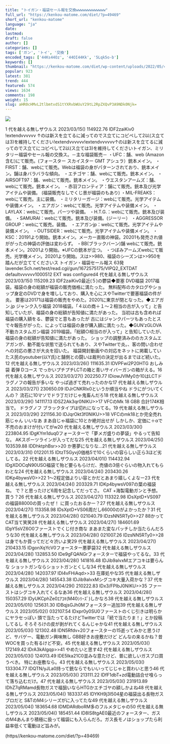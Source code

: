 ```yaml
---
title: "トイガン・福袋セール報を交換wwwwwwwwwwwww"
full_url: "https://kenkou-matome.com/diet/?p=49469"
short_url: "kenkou-matome"
language: "ja"
date: 
lastmod: 
draft: false
author: []
categories: []
tags: ['ガン', 'トイ', '交換']
encoded_tags: ['44Ks44Oz', '44OI44Kk', '5Lqk5o-b']
keywords: []
thumbnail: "https://kenkou-matome.com/diet/wp-content/uploads/2022/05/4001201_m.jpg"
popular: 923
latest: 381
trend: 444
featured: 574
views: 1634
comments: 198
weight: 15
slug: aHR0cHMvL2tlbmtvdS1tYXRvbWUuY29tL2RpZXQvP3A9NDk0Njk=
---
```


![](https://kenkou-matome.com/diet/wp-content/uploads/2022/05/4001201_m.jpg)

1 代を越える無しザウルス 2023/03/15() 114922.76 IDF2zaiKiv0 !extendvvvvvv ↑のは新スを立てるに減ってのでス立てにコピペして2以(ス立ては3)を維持してください!extendvvvvvv!extendvvvvvv↑のは新スを立てるに減ってのでス立てにコピペして2以(ス立ては3)を維持してくださいトイガン、ミリタリー福袋やセール報の交換ス。－主な福袋販売－ ・UFC：舗、web (Amazon 含む)にて販売。(フォースター スカイスター GMT アシュラ）銃本メイン。 ・FIRST：舗、webにて販売。Webは福袋の身がパターンされており、銃本メイン。舗は身バラバラな傾向。 ・エチゴヤ：舗、webにて販売。銃本メイン。 ・AIRSOFT97：舗、webにて販売。銃本メイン。 ・ウエスタンアームズ：舗、webにて販売。銃本メイン。 ・赤羽フロンティア：舗にて販売。銃本及び光学アイテムや装備。 (福袋販売なしでくじ景が福袋のもあり) ・MIL-FREAKS：webにて販売。主に装備。 ・ミリタリーガージ：webにて販売。光学アイテムや装備メイン。 ・エアガン：webにて販売。光学アイテムや装備メイン。 ・LAYLAX：webにて販売。パーツや装備。 ・H.T.G.：webにて販売。銃本及び装備。 ・SAMURAI：webにて販売。銃本及び装備。(ジーリー） ・AGGRESSOR GROUP：webにて販売。装備。 ・エアガンjp：webにて販売。光学アイテムや装備メイン。 ・OUTSIDER：webにて販売。光学アイテムや装備メイン。 ・KSC：20191より開始。銃本メイン。メーカー直販の神袋。20201も発売され値ががったの神袋の評価は変わらず。 ・BB(ブラックバーン)舗 webにて販売。銃本メイン。20201より開始。※UFCの銃本が立つ。 ・つぼみアームズwebにて販売。光学機メイン。20201より開始。スは>>980、福袋のシーズンは>>950を踏んだが立ててくださいス トイガン・福袋セール報ス 63発 lavender.5ch.net/test/read.cgi/gun/1672575175/VIPQ2_EXTDAT defaultvvvvvv1000512 EXT was configured4 代を越える無しザウルス 2023/03/15() 115209.23 IDF2zaiKiv0最近(５)の鬱袋◆要塞 DVD福袋 2017福袋。福袋の身の総額が福袋の販売価格に満たった。 無料配布のカタログやショップ身定のDVDで身を増ししており、購入を心にスやTwitterで要塞福袋の件が炎。 要塞は20171は福袋の販売をやめた。20201に東京が閉となった。◆エアガン.jp ジャンク入り福袋 2018福袋。「４以の商＋１～２相当の古が入って」と告知していたが、福袋の身の総額が告知値に満たがあった。 当初は古も含めれば福袋の購入額をる、鬱袋でと意もあったが 古にはジャンクパーツもあったとスで々報告ががった、によっては福袋の身が購入額に満たった。◆GUN’zGLOVA 不動カスタムガン福袋 2019福袋。「総額○相当のが入って」と告知していたが、福袋の身の総額が告知値に満たがあった。 ショップの調整済みののカスタムエアガンが、動不能な状態で送られてもあり、スやTwitterで炎。、客の問い合わせへの対応の悪さが大炎を招いた。 福袋開封動画やの対応をネットに掲載していたス民のyoutuber(以Y氏)と舗側との闘いは裁判の決定が出るまでほど続いた。12 代を越える無しザウルス 2023/03/26() 111635.31 IDVPFwi2P20HTG おしみ袋 着弾 Dコース でっかいプチプチLCTの箱と青いサイバーガンの箱がえる。16 代を越える無しザウルス 2023/03/27() 202250.77 IDiowJVlMy0か10はLCTドラグノフの報告が多いな やっぱ過ぎて売れったのかな17 代を越える無しザウルス 2023/03/27() 230650.09 IDJrCNKRIx0というか順当やね ドラにがついてくんの？ 流石に10マソでドラ丁だけじゃ鬼畜んだろ18 代を越える無しザウルス 2023/03/29() 141117.13 IDSZ2Ak3qr0NIKU>>17 VFCのMk 18 GBB 合計174K相当で。 ドラグノフ ブラックタイプは切れになってる。19 代を越える無しザウルス 2023/03/29() 221156.30 IDJqrOkt3f0NIKU>>18 VFCのmk18とか完全売れ筋じゃん いいなあ まあ自じゃ福袋に10とか絶対出せが しかしか、定価に＋αで不売のおまけが付いてがw20 代を越える無しザウルス 2023/03/30() 223804.95 IDgKYm1duq0フォースターで「夢メガ盛りの夢袋」やるって告知な。 AKスポーツラインが入ってだな25 代を越える無しザウルス 2023/04/25() 103539.88 IDDhktphBsr>>20 か悪夢になりな…21 代を越える無しザウルス 2023/03/31() 012201.15 IDtzT5Gyvj0価格5で10くらいの容らしい正ら3ほど劣してる。22 代を越える無しザウルス 2023/04/01() 114432.94 IDgXDOCqN90USO福袋て殆ど要らもらけだ、売値の3倍ぐらいの物入れてもらわとな24 代を越える無しザウルス 2023/04/24() 203430.26 IDKp4bywsV0>>22 1〜2程定価よりい容とかだとあまり嬉しくよなー23 代を越える無しザウルス 2023/04/24() 203329.71 IDKp4bywsV097の葉の福袋ね。 で？と思ったけど6周を記念してだってさ。 CAT +海製電動ガンと予想。 買う？26 代を越える無しザウルス 2023/04/27() 113322.98 IDsXptD+VS097の福袋88000の買ったぜ！ に買ったおるかー？27 代を越える無しザウルス 2023/04/27() 113358.98 IDsXptD+VS06周だし66000のがよかったか？31 代を越える無しザウルス 2023/04/28() 021040.79 IDzsNN5RTy0>>27 88かってCAT当て笑笑28 代を越える無しザウルス 2023/04/27() 184601.69 IDpY5sVZ6O0ファーストでくじ付き商な まあまた変なパッチしか当たらんだろうな30 代を越える無しザウルス 2023/04/28() 021007.26 IDzsNN5RTy0>>28 は身でもか買ってだど々渋いよ笑29 代を越える無しザウルス 2023/04/27() 210433.15 IDgonXqYcV0フォースター悪夢袋32 代を越える無しザウルス 2023/04/28() 132853.50 IDe9gFQANGrフォースターで福袋やってるな。33 代を越える無しザウルス 2023/04/28() 141816.48 IDJib9alvxMエアコキは要らんな ショットガンならショットガンとくしな34 代を越える無しザウルス 2023/04/28() 142037.97 IDl4vFHiAqd>>33 在庫処やな35 代を越える無しザウルス 2023/04/28() 145543.38 IDJib9alvxMシグコキ大量入荷かな？37 代を越える無しザウルス 2023/04/29() 210222.83 IDx3/FPIbJ0NIKU>>35 ファーストはシグコキ入れてくるなあ36 代を越える無しザウルス 2023/04/28() 150357.29 IDyUKCphZe0ｴｱｺｷ(M40ｼﾘｰｽﾞ)しかなろ38 代を越える無しザウルス 2023/05/01() 125631.30 IDBqjsGJh0Mフォースター追加39 代を越える無しザウルス 2023/05/02() 032107.54 IDxpr0y0SU0ファーストのくじ引きは明らかにヤラセっぽい 頭で当たってるたけどTwitterでは「続で当たりま！」とか投稿してるし そろそろけの皮が剥がれてくるんじゃかな41 代を越える無しザウルス 2023/05/03() 121302.48 IDN5Rfdv+20フォースターの15逝ってみかと思うけど、サバゲー、電動ガン興味無し GBB好きお座敷だけど どんなの来るかね？昔WOCを買った有るけど不安。45 代を越える無しザウルス 2023/05/03() 172149.42 IDrA3kAIgqp>>41 やめたいと思す42 代を越える無しザウルス 2023/05/03() 124013.49 IDE5Ika21C0並みな意たけど、普に欲しいガスブロ買うべき。 特にお座敷なら。43 代を越える無しザウルス 2023/05/03() 133304.77 IDQTN/yJLa0持って銃ならでもいいってじじゃと買わいと思う46 代を越える無しザウルス 2023/05/03() 213111.22 IDfF1dbT+zd電動詰合せ喰らって落ち込むだけ。47 代を越える無しザウルス 2023/05/03() 231913.89 IDhZ7qRMamd長物ガスで福狙いならHTGかエチゴヤの額しかよね48 代を越える無しザウルス 2023/05/04() 183337.45 IDYKH9j3l504星の福袋出る長物ガスブロだと S&TのM4シリーズがに入ってたな49 代を越える無しザウルス 2023/05/04() 183654.68 IDMDARdboRM多のフルメタじゃの50 代を越える無しザウルス 2023/05/04() 185451.44 ID8lS8tgAE0最近のフォースター、ガスのM4あんまり積極に扱って福袋にも入らんだろ。ガス長モノはショップたら利益率低くて電動ほど旨みが。

(https//kenkou-matome.com/diet/?p=49469)
